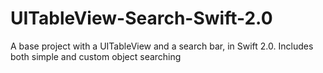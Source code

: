 # UITableView-Search-Swift-2.0
A base project with a UITableView and a search bar, in Swift 2.0. Includes both simple and custom object searching
